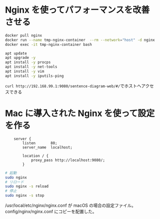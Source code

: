 # Nginx を使ってパフォーマンスを改善させる

```bash
docker pull nginx
docker run --name tmp-nginx-container  --rm --network="host" -d nginx
docker exec -it tmp-nginx-container bash
```

```bash
apt update
apt upgrade -y
apt install -y procps
apt install -y net-tools
apt install -y vim
apt install -y iputils-ping
```

`curl http://192.168.99.1:9080/sentence-diagram-web/#/`でホストへアクセスできる

# Mac に導入された Nginx を使って設定を作る

```
    server {
        listen       80;
        server_name  localhost;

        location / {
            proxy_pass http://localhost:9080/;
        }
```

```bash
# 起動
sudo nginx
# リロード
sudo nginx -s reload
# 停止
sudo nginx -s stop
```

/usr/local/etc/nginx/nginx.conf が macOS の場合の設定ファイル。config/nginx/nginx.conf にコピーを配置した。
